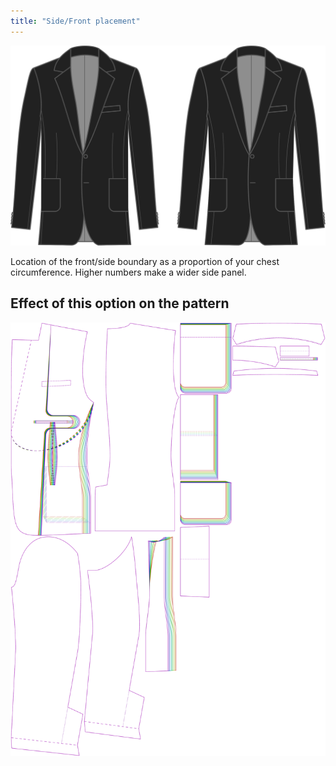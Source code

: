 ```yaml
---
title: "Side/Front placement"
---
```


![Side-front placement](sidefrontplacement.svg)

Location of the front/side boundary as a proportion of your chest circumference. Higher numbers make a wider side panel.

## Effect of this option on the pattern

![This image shows the effect of this option by superimposing several variants that have a different value for this option](jaeger_sidefrontplacement_sample.svg "Effect of this option on the pattern")
